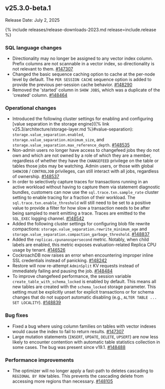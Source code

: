 ## v25.3.0-beta.1

Release Date: July 2, 2025

{% include releases/release-downloads-2023.md release=include.release %}

<h3 id="v25-3-0-beta-1-sql-language-changes">SQL language changes</h3>

- Directionality may no longer be assigned to any vector index column. Prefix columns are not scannable in a vector index, so directionality is not relevant to them.
 [#147307][#147307]
- Changed the basic sequence caching option to cache at the per-node level by default. The `PER SESSION CACHE` sequence option is added to provide the previous per-session cache behavior.
 [#148290][#148290]
- Removed the 'started' column in `SHOW JOBS`, which was a duplicate of the 'created' column.
 [#148464][#148464]

<h3 id="v25-3-0-beta-1-operational-changes">Operational changes</h3>

- Introduced the following cluster settings for enabling and configuring [value separation in the storage engine]({% link v25.3/architecture/storage-layer.md %}#value-separation): `storage.value_separation.enabled`, `storage.value_separation.minimum_size`, and `storage.value_separation.max_reference_depth`.
 [#148535][#148535]
- Non-admin users no longer have access to changefeed jobs they do not own and which are not owned by a role of which they are a member, regardless of whether they have the `CHANGEFEED` privilege on the table or tables those jobs may be watching. Admin users, or those with global `SHOWJOB` / `CONTROLJOB` privileges, can still interact with all jobs, regardless of ownership.
 [#148537][#148537]
- In order to selectively capture traces for transactions running in an active workload without having to capture them via statement diagnostic bundles, customers can now use the `sql.trace.txn.sample_rate` cluster setting to enable tracing for a fraction of their workload. The `sql.trace.txn.enable_threshold` will still need to be set to a positive value to provide a filter for how slow a transaction needs to be after being sampled to merit emitting a trace. Traces are emitted to the `SQL_EXEC` logging channel.
  [#148542][#148542]
- Added the following cluster settings for configuring blob file rewrite compactions: `storage.value_separation.rewrite_minimum_age` and `storage.value_separation.compaction_garbage_threshold`.
  [#148837][#148837]
- Added the `replicas.cpunanospersecond` metric. Notably, when child labels are enabled, this metric exposes evaluation-related Replica CPU usage by tenant.
  [#146526][#146526]
- CockroachDB now raises an error when encountering improper inline SSL credentials instead of panicking.
  [#148242][#148242]
- Restore will now re-attempt `AdminSplit` KV requests instead of immediately failing and pausing the job.
  [#148484][#148484]
- To improve changefeed performance, the session variable `create_table_with_schema_locked` is enabled by default. This means all new tables are created with the `schema_locked` storage parameter. This setting must be explicitly unset for explicit transactions or for schema changes that do not support automatic disabling (e.g., `ALTER TABLE ... SET LOCALITY`).
 [#148839][#148839]

<h3 id="v25-3-0-beta-1-bug-fixes">Bug fixes</h3>

- Fixed a bug where using column families on tables with vector indexes would cause the index to fail to return results.
 [#147307][#147307]
- Large mutation statements (`INSERT`, `UPDATE`, `DELETE`, `UPSERT`) are now less likely to encounter contention with automatic table statistics collection in some cases. The bug was present since v19.1.
 [#148488][#148488]

<h3 id="v25-3-0-beta-1-performance-improvements">Performance improvements</h3>

- The optimizer will no longer apply a fast-path to deletes cascading to `REGIONAL BY ROW` tables. This prevents the cascading delete from accessing more regions than necessary.
 [#148105][#148105]


[#148535]: https://github.com/cockroachdb/cockroach/pull/148535
[#148542]: https://github.com/cockroachdb/cockroach/pull/148542
[#148105]: https://github.com/cockroachdb/cockroach/pull/148105
[#146526]: https://github.com/cockroachdb/cockroach/pull/146526
[#147307]: https://github.com/cockroachdb/cockroach/pull/147307
[#148464]: https://github.com/cockroachdb/cockroach/pull/148464
[#148537]: https://github.com/cockroachdb/cockroach/pull/148537
[#148837]: https://github.com/cockroachdb/cockroach/pull/148837
[#148488]: https://github.com/cockroachdb/cockroach/pull/148488
[#148242]: https://github.com/cockroachdb/cockroach/pull/148242
[#148484]: https://github.com/cockroachdb/cockroach/pull/148484
[#148839]: https://github.com/cockroachdb/cockroach/pull/148839
[#148290]: https://github.com/cockroachdb/cockroach/pull/148290
